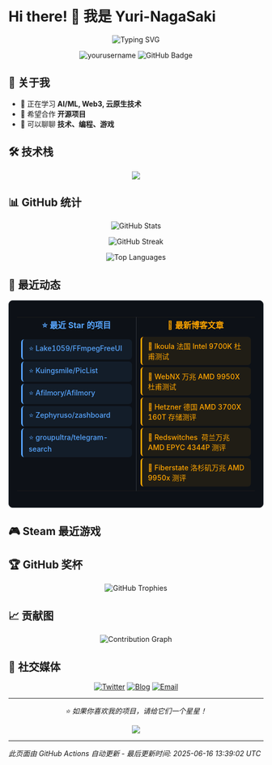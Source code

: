 # Hi there! 👋 我是 Yuri-NagaSaki

<p align="center">
  <img src="https://readme-typing-svg.herokuapp.com?font=Fira+Code&pause=1000&color=36BCF7&center=true&vCenter=true&width=435&lines=全栈开发者;开源爱好者;终身学习者;代码改变世界" alt="Typing SVG" />
</p>

<p align="center">
  <img src="https://komarev.com/ghpvc/?username=yourusername&label=Profile%20views&color=0e75b6&style=flat" alt="yourusername" />
  <img src="https://img.shields.io/github/followers/yourusername?label=Followers&style=social" alt="GitHub Badge">
</p>

## 🚀 关于我

- 🌱 正在学习 **AI/ML, Web3, 云原生技术**
- 👯 希望合作 **开源项目**
- 💬 可以聊聊 **技术、编程、游戏**

## 🛠️ 技术栈

<p align="center">
  <img src="https://skillicons.dev/icons?i=python,javascript,typescript,react,vue,nodejs,docker,kubernetes,aws,gcp,linux,git,vscode,figma" />
</p>

## 📊 GitHub 统计

<p align="center">
  <img src="https://github-readme-stats.vercel.app/api?username=Yuri-NagaSaki&show_icons=true&theme=tokyonight&hide_border=true" alt="GitHub Stats" />
</p>

<p align="center">
  <img src="https://github-readme-streak-stats.herokuapp.com/?user=Yuri-NagaSaki&theme=tokyonight&hide_border=true" alt="GitHub Streak" />
</p>

<p align="center">
  <img src="https://github-readme-stats.vercel.app/api/top-langs/?username=Yuri-NagaSaki&layout=compact&theme=tokyonight&hide_border=true" alt="Top Languages" />
</p>

## 🌟 最近动态

<!-- GITHUB_STARS:START -->

<div style="border: 1px solid #30363d; border-radius: 8px; padding: 16px; background: #0d1117;">
  <table style="width: 100%; border-collapse: collapse;">
    <tr>
      <td style="width: 50%; vertical-align: top; padding-right: 8px;">
        <h4 style="margin: 0 0 12px 0; color: #58a6ff; font-size: 16px; text-align: center;">
          ⭐ 最近 Star 的项目
        </h4>
        
<div style="padding: 8px 12px; margin: 4px 0; border-radius: 6px; background: rgba(88, 166, 255, 0.08); border-left: 3px solid #58a6ff;">
  <div>
    <a href="https://github.com/Lake1059/FFmpegFreeUI" target="_blank" style="color: #58a6ff; text-decoration: none; font-weight: 500; font-size: 14px;">
      ⭐ Lake1059/FFmpegFreeUI
    </a>
  </div>
</div>

<div style="padding: 8px 12px; margin: 4px 0; border-radius: 6px; background: rgba(88, 166, 255, 0.08); border-left: 3px solid #58a6ff;">
  <div>
    <a href="https://github.com/Kuingsmile/PicList" target="_blank" style="color: #58a6ff; text-decoration: none; font-weight: 500; font-size: 14px;">
      ⭐ Kuingsmile/PicList
    </a>
  </div>
</div>

<div style="padding: 8px 12px; margin: 4px 0; border-radius: 6px; background: rgba(88, 166, 255, 0.08); border-left: 3px solid #58a6ff;">
  <div>
    <a href="https://github.com/Afilmory/Afilmory" target="_blank" style="color: #58a6ff; text-decoration: none; font-weight: 500; font-size: 14px;">
      ⭐ Afilmory/Afilmory
    </a>
  </div>
</div>

<div style="padding: 8px 12px; margin: 4px 0; border-radius: 6px; background: rgba(88, 166, 255, 0.08); border-left: 3px solid #58a6ff;">
  <div>
    <a href="https://github.com/Zephyruso/zashboard" target="_blank" style="color: #58a6ff; text-decoration: none; font-weight: 500; font-size: 14px;">
      ⭐ Zephyruso/zashboard
    </a>
  </div>
</div>

<div style="padding: 8px 12px; margin: 4px 0; border-radius: 6px; background: rgba(88, 166, 255, 0.08); border-left: 3px solid #58a6ff;">
  <div>
    <a href="https://github.com/groupultra/telegram-search" target="_blank" style="color: #58a6ff; text-decoration: none; font-weight: 500; font-size: 14px;">
      ⭐ groupultra/telegram-search
    </a>
  </div>
</div>
      </td>
      <td style="width: 50%; vertical-align: top; padding-left: 8px; border-left: 1px solid #30363d;">
        <h4 style="margin: 0 0 12px 0; color: #ffa500; font-size: 16px; text-align: center;">
          📝 最新博客文章
        </h4>
        
<div style="padding: 8px 12px; margin: 4px 0; border-radius: 6px; background: rgba(255, 165, 0, 0.08); border-left: 3px solid #ffa500;">
  <div>
    <a href="https://catcat.blog/ikoula-fr-intel-9700k-benchmark.html" target="_blank" style="color: #ffa500; text-decoration: none; font-weight: 500; font-size: 14px;">
      📝 Ikoula 法国 Intel 9700K 杜甫测试
    </a>
  </div>
</div>

<div style="padding: 8px 12px; margin: 4px 0; border-radius: 6px; background: rgba(255, 165, 0, 0.08); border-left: 3px solid #ffa500;">
  <div>
    <a href="https://catcat.blog/webnx-10g-amd-9950x-benchmark.html" target="_blank" style="color: #ffa500; text-decoration: none; font-weight: 500; font-size: 14px;">
      📝 WebNX 万兆 AMD 9950X 杜甫测试
    </a>
  </div>
</div>

<div style="padding: 8px 12px; margin: 4px 0; border-radius: 6px; background: rgba(255, 165, 0, 0.08); border-left: 3px solid #ffa500;">
  <div>
    <a href="https://catcat.blog/hetzner-de-amd-3700x-160t-hdd.html" target="_blank" style="color: #ffa500; text-decoration: none; font-weight: 500; font-size: 14px;">
      📝 Hetzner 德国 AMD 3700X 160T 存储测评
    </a>
  </div>
</div>

<div style="padding: 8px 12px; margin: 4px 0; border-radius: 6px; background: rgba(255, 165, 0, 0.08); border-left: 3px solid #ffa500;">
  <div>
    <a href="https://catcat.blog/redswitches-ams-amd-epyc-4344p-benchmark.html" target="_blank" style="color: #ffa500; text-decoration: none; font-weight: 500; font-size: 14px;">
      📝 Redswitches  荷兰万兆 AMD EPYC 4344P 测评
    </a>
  </div>
</div>

<div style="padding: 8px 12px; margin: 4px 0; border-radius: 6px; background: rgba(255, 165, 0, 0.08); border-left: 3px solid #ffa500;">
  <div>
    <a href="https://catcat.blog/fiberstate-10g-amd-9950x-benchmark-la.html" target="_blank" style="color: #ffa500; text-decoration: none; font-weight: 500; font-size: 14px;">
      📝 Fiberstate 洛杉矶万兆 AMD 9950x 测评
    </a>
  </div>
</div>
      </td>
    </tr>
  </table>
</div>
<!-- GITHUB_STARS:END -->

## 🎮 Steam 最近游戏

<!-- STEAM_GAMES:START -->
<!-- Steam API 请求超时 -->
<!-- STEAM_GAMES:END -->

## 🏆 GitHub 奖杯

<p align="center">
  <img src="https://github-profile-trophy.vercel.app/?username=Yuri-NagaSaki&theme=onedark&no-frame=true&row=2&column=3" alt="GitHub Trophies" />
</p>

## 📈 贡献图

<p align="center">
  <img src="https://github-readme-activity-graph.vercel.app/graph?username=Yuri-NagaSaki&theme=tokyo-night&hide_border=true" alt="Contribution Graph" />
</p>

## 🔗 社交媒体

<p align="center">
  <a href="https://twitter.com/Yuri-NagaSaki"><img src="https://img.shields.io/badge/Twitter-1DA1F2?style=for-the-badge&logo=twitter&logoColor=white" alt="Twitter"></a>
  <a href="https://catcat.blog"><img src="https://img.shields.io/badge/Blog-FF5722?style=for-the-badge&logo=blogger&logoColor=white" alt="Blog"></a>
  <a href="mailto:sa@catcat.blog"><img src="https://img.shields.io/badge/Email-D14836?style=for-the-badge&logo=gmail&logoColor=white" alt="Email"></a>
</p>

---

<p align="center">
  <i>⭐️ 如果你喜欢我的项目，请给它们一个星星！</i>
</p>

<p align="center">
  <img src="https://capsule-render.vercel.app/api?type=waving&color=gradient&height=60&section=footer" />
</p>

---
*此页面由 GitHub Actions 自动更新 - 最后更新时间: <!-- UPDATE_TIME:START -->2025-06-16 13:39:02 UTC<!-- UPDATE_TIME:END -->* 
